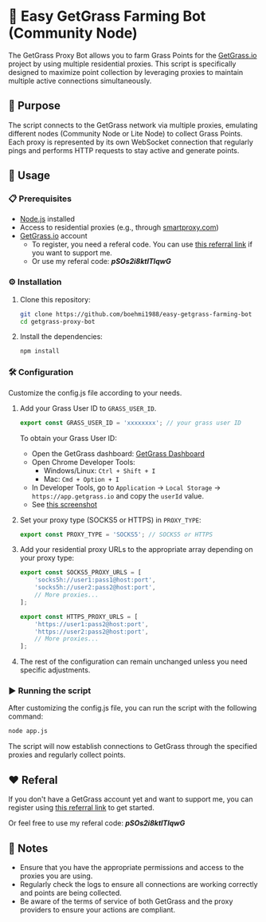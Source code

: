 # 🌱 Easy GetGrass Farming Bot (Community Node)

The GetGrass Proxy Bot allows you to farm Grass Points for the [GetGrass.io](https://app.getgrass.io/register/?referralCode=pSOs2i8ktlTlqwG) project by using multiple residential proxies. This script is specifically designed to maximize point collection by leveraging proxies to maintain multiple active connections simultaneously.

## 🌟 Purpose

The script connects to the GetGrass network via multiple proxies, emulating different nodes (Community Node or Lite Node) to collect Grass Points. Each proxy is represented by its own WebSocket connection that regularly pings and performs HTTP requests to stay active and generate points.

## 🚀 Usage

### 📋 Prerequisites

- [Node.js](https://nodejs.org/en/download/package-manager) installed
- Access to residential proxies (e.g., through [smartproxy.com](https://dashboard.smartproxy.com/register?referral_code=f203d27fbb1ab4be390d19cef23667fff17575f5))
- [GetGrass.io](https://app.getgrass.io/register/?referralCode=pSOs2i8ktlTlqwG) account
    - To register, you need a referal code. You can use [this referral link](https://app.getgrass.io/register/?referralCode=pSOs2i8ktlTlqwG) if you want to support me.
    - Or use my referal code: ***pSOs2i8ktlTlqwG***

### ⚙️ Installation

1. Clone this repository:

    ```bash
    git clone https://github.com/boehmi1988/easy-getgrass-farming-bot
    cd getgrass-proxy-bot
    ```

2. Install the dependencies:

    ```bash
    npm install
    ```

### 🛠️ Configuration

Customize the config.js file according to your needs.

1. Add your Grass User ID to `GRASS_USER_ID`.

    ```javascript
    export const GRASS_USER_ID = 'xxxxxxxx'; // your grass user ID
    ```
    
    To obtain your Grass User ID:
    - Open the GetGrass dashboard: [GetGrass Dashboard](https://app.getgrass.io/dashboard)
    - Open Chrome Developer Tools:
        - Windows/Linux: `Ctrl + Shift + I`
        - Mac: `Cmd + Option + I`
    - In Developer Tools, go to `Application` -> `Local Storage` -> `https://app.getgrass.io` and copy the `userId` value.
    - See [this screenshot](https://pasteimg.com/images/2024/07/16/Bildschirmfoto-2024-07-16-um-08.24.41.png)

2. Set your proxy type (SOCKS5 or HTTPS) in `PROXY_TYPE`:

    ```javascript
    export const PROXY_TYPE = 'SOCKS5'; // SOCKS5 or HTTPS
    ```

3. Add your residential proxy URLs to the appropriate array depending on your proxy type:

    ```javascript
    export const SOCKS5_PROXY_URLS = [
        'socks5h://user1:pass1@host:port',
        'socks5h://user2:pass2@host:port',
        // More proxies...
    ];

    export const HTTPS_PROXY_URLS = [
        'https://user1:pass2@host:port',
        'https://user2:pass2@host:port',
        // More proxies...
    ];
    ```

4. The rest of the configuration can remain unchanged unless you need specific adjustments.

### ▶️ Running the script

After customizing the config.js file, you can run the script with the following command:

```bash
node app.js
```

The script will now establish connections to GetGrass through the specified proxies and regularly collect points.

## ❤️ Referal

If you don't have a GetGrass account yet and want to support me, you can register using [this referral link](https://app.getgrass.io/register/?referralCode=pSOs2i8ktlTlqwG) to get started.

Or feel free to use my referal code: ***pSOs2i8ktlTlqwG***

## 📝 Notes

- Ensure that you have the appropriate permissions and access to the proxies you are using.
- Regularly check the logs to ensure all connections are working correctly and points are being collected.
- Be aware of the terms of service of both GetGrass and the proxy providers to ensure your actions are compliant.
